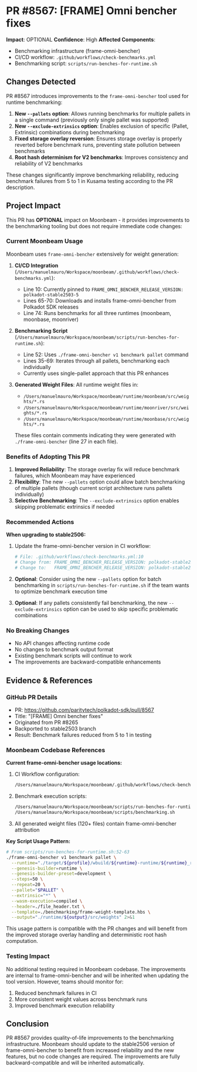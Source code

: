 # PR #8567: [FRAME] Omni bencher fixes

**Impact**: OPTIONAL
**Confidence**: High
**Affected Components**:
- Benchmarking infrastructure (frame-omni-bencher)
- CI/CD workflow: `.github/workflows/check-benchmarks.yml`
- Benchmarking script: `scripts/run-benches-for-runtime.sh`

## Changes Detected

PR #8567 introduces improvements to the `frame-omni-bencher` tool used for runtime benchmarking:

1. **New `--pallets` option**: Allows running benchmarks for multiple pallets in a single command (previously only single pallet was supported)
2. **New `--exclude-extrinsics` option**: Enables exclusion of specific (Pallet, Extrinsic) combinations during benchmarking
3. **Fixed storage overlay reversion**: Ensures storage overlay is properly reverted before benchmark runs, preventing state pollution between benchmarks
4. **Root hash determinism for V2 benchmarks**: Improves consistency and reliability of V2 benchmarks

These changes significantly improve benchmarking reliability, reducing benchmark failures from 5 to 1 in Kusama testing according to the PR description.

## Project Impact

This PR has **OPTIONAL** impact on Moonbeam - it provides improvements to the benchmarking tooling but does not require immediate code changes:

### Current Moonbeam Usage

Moonbeam uses `frame-omni-bencher` extensively for weight generation:

1. **CI/CD Integration** (`/Users/manuelmauro/Workspace/moonbeam/.github/workflows/check-benchmarks.yml`):
   - Line 10: Currently pinned to `FRAME_OMNI_BENCHER_RELEASE_VERSION: polkadot-stable2503-5`
   - Lines 65-70: Downloads and installs frame-omni-bencher from Polkadot SDK releases
   - Line 74: Runs benchmarks for all three runtimes (moonbeam, moonbase, moonriver)

2. **Benchmarking Script** (`/Users/manuelmauro/Workspace/moonbeam/scripts/run-benches-for-runtime.sh`):
   - Line 52: Uses `./frame-omni-bencher v1 benchmark pallet` command
   - Lines 35-69: Iterates through all pallets, benchmarking each individually
   - Currently uses single-pallet approach that this PR enhances

3. **Generated Weight Files**: All runtime weight files in:
   - `/Users/manuelmauro/Workspace/moonbeam/runtime/moonbeam/src/weights/*.rs`
   - `/Users/manuelmauro/Workspace/moonbeam/runtime/moonriver/src/weights/*.rs`
   - `/Users/manuelmauro/Workspace/moonbeam/runtime/moonbase/src/weights/*.rs`

   These files contain comments indicating they were generated with `./frame-omni-bencher` (line 27 in each file).

### Benefits of Adopting This PR

1. **Improved Reliability**: The storage overlay fix will reduce benchmark failures, which Moonbeam may have experienced
2. **Flexibility**: The new `--pallets` option could allow batch benchmarking of multiple pallets (though current script architecture runs pallets individually)
3. **Selective Benchmarking**: The `--exclude-extrinsics` option enables skipping problematic extrinsics if needed

### Recommended Actions

**When upgrading to stable2506:**

1. Update the frame-omni-bencher version in CI workflow:
   ```yaml
   # File: .github/workflows/check-benchmarks.yml:10
   # Change from: FRAME_OMNI_BENCHER_RELEASE_VERSION: polkadot-stable2503-5
   # Change to:   FRAME_OMNI_BENCHER_RELEASE_VERSION: polkadot-stable2506
   ```

2. **Optional**: Consider using the new `--pallets` option for batch benchmarking in `scripts/run-benches-for-runtime.sh` if the team wants to optimize benchmark execution time

3. **Optional**: If any pallets consistently fail benchmarking, the new `--exclude-extrinsics` option can be used to skip specific problematic combinations

### No Breaking Changes

- No API changes affecting runtime code
- No changes to benchmark output format
- Existing benchmark scripts will continue to work
- The improvements are backward-compatible enhancements

## Evidence & References

### GitHub PR Details
- PR: https://github.com/paritytech/polkadot-sdk/pull/8567
- Title: "[FRAME] Omni bencher fixes"
- Originated from PR #8265
- Backported to stable2503 branch
- Result: Benchmark failures reduced from 5 to 1 in testing

### Moonbeam Codebase References

**Current frame-omni-bencher usage locations:**

1. CI Workflow configuration:
   ```bash
   /Users/manuelmauro/Workspace/moonbeam/.github/workflows/check-benchmarks.yml
   ```

2. Benchmark execution scripts:
   ```bash
   /Users/manuelmauro/Workspace/moonbeam/scripts/run-benches-for-runtime.sh
   /Users/manuelmauro/Workspace/moonbeam/scripts/benchmarking.sh
   ```

3. All generated weight files (120+ files) contain frame-omni-bencher attribution

**Key Script Usage Pattern:**
```bash
# From scripts/run-benches-for-runtime.sh:52-63
./frame-omni-bencher v1 benchmark pallet \
  --runtime="./target/${profile}/wbuild/${runtime}-runtime/${runtime}_runtime.wasm" \
  --genesis-builder=runtime \
  --genesis-builder-preset=development \
  --steps=50 \
  --repeat=20 \
  --pallet="$PALLET" \
  --extrinsic="*" \
  --wasm-execution=compiled \
  --header=./file_header.txt \
  --template=./benchmarking/frame-weight-template.hbs \
  --output="./runtime/${output}/src/weights" 2>&1
```

This usage pattern is compatible with the PR changes and will benefit from the improved storage overlay handling and deterministic root hash computation.

### Testing Impact

No additional testing required in Moonbeam codebase. The improvements are internal to frame-omni-bencher and will be inherited when updating the tool version. However, teams should monitor for:

1. Reduced benchmark failures in CI
2. More consistent weight values across benchmark runs
3. Improved benchmark execution reliability

## Conclusion

PR #8567 provides quality-of-life improvements to the benchmarking infrastructure. Moonbeam should update to the stable2506 version of frame-omni-bencher to benefit from increased reliability and the new features, but no code changes are required. The improvements are fully backward-compatible and will be inherited automatically.
